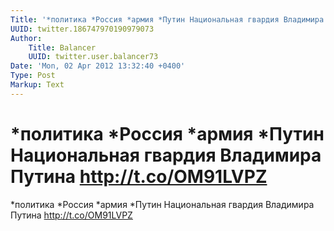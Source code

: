 ```yaml
---
Title: '*политика *Россия *армия *Путин Национальная гвардия Владимира Путина http://t.co/OM91LVPZ'
UUID: twitter.186747970190979073
Author:
    Title: Balancer
    UUID: twitter.user.balancer73
Date: 'Mon, 02 Apr 2012 13:32:40 +0400'
Type: Post
Markup: Text
---
```


# *политика *Россия *армия *Путин Национальная гвардия Владимира Путина http://t.co/OM91LVPZ

*политика *Россия *армия *Путин Национальная гвардия
Владимира Путина http://t.co/OM91LVPZ